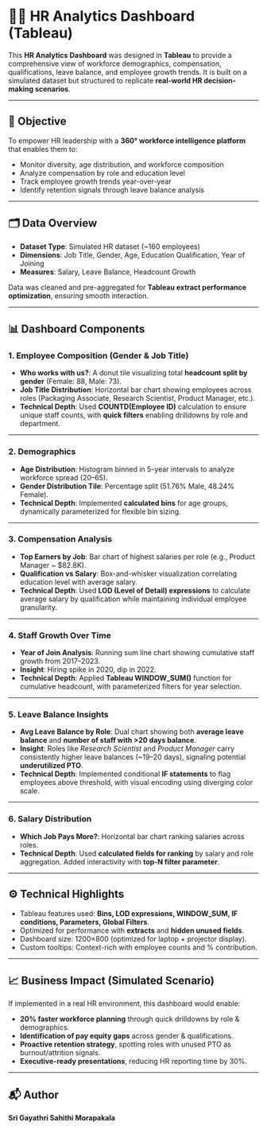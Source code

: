 # 👩‍💼 HR Analytics Dashboard (Tableau)

This **HR Analytics Dashboard** was designed in **Tableau** to provide a comprehensive view of workforce demographics, compensation, qualifications, leave balance, and employee growth trends. It is built on a simulated dataset but structured to replicate **real-world HR decision-making scenarios**.

---

## 🎯 Objective
To empower HR leadership with a **360° workforce intelligence platform** that enables them to:
- Monitor diversity, age distribution, and workforce composition  
- Analyze compensation by role and education level  
- Track employee growth trends year-over-year  
- Identify retention signals through leave balance analysis  

---

## 🗂️ Data Overview
- **Dataset Type**: Simulated HR dataset (~160 employees)  
- **Dimensions**: Job Title, Gender, Age, Education Qualification, Year of Joining  
- **Measures**: Salary, Leave Balance, Headcount Growth  

Data was cleaned and pre-aggregated for **Tableau extract performance optimization**, ensuring smooth interaction.

---

## 📊 Dashboard Components

### 1. **Employee Composition (Gender & Job Title)**
- **Who works with us?**: A donut tile visualizing total **headcount split by gender** (Female: 88, Male: 73).  
- **Job Title Distribution**: Horizontal bar chart showing employees across roles (Packaging Associate, Research Scientist, Product Manager, etc.).  
- **Technical Depth**: Used **COUNTD(Employee ID)** calculation to ensure unique staff counts, with **quick filters** enabling drilldowns by role and department.

---

### 2. **Demographics**
- **Age Distribution**: Histogram binned in 5-year intervals to analyze workforce spread (20–65).  
- **Gender Distribution Tile**: Percentage split (51.76% Male, 48.24% Female).  
- **Technical Depth**: Implemented **calculated bins** for age groups, dynamically parameterized for flexible bin sizing.

---

### 3. **Compensation Analysis**
- **Top Earners by Job**: Bar chart of highest salaries per role (e.g., Product Manager ~ $82.8K).  
- **Qualification vs Salary**: Box-and-whisker visualization correlating education level with average salary.  
- **Technical Depth**: Used **LOD (Level of Detail) expressions** to calculate average salary by qualification while maintaining individual employee granularity.

---

### 4. **Staff Growth Over Time**
- **Year of Join Analysis**: Running sum line chart showing cumulative staff growth from 2017–2023.  
- **Insight**: Hiring spike in 2020, dip in 2022.  
- **Technical Depth**: Applied **Tableau WINDOW_SUM()** function for cumulative headcount, with parameterized filters for year selection.

---

### 5. **Leave Balance Insights**
- **Avg Leave Balance by Role**: Dual chart showing both **average leave balance** and **number of staff with >20 days balance**.  
- **Insight**: Roles like *Research Scientist* and *Product Manager* carry consistently higher leave balances (~19–20 days), signaling potential **underutilized PTO**.  
- **Technical Depth**: Implemented conditional **IF statements** to flag employees above threshold, with visual encoding using diverging color scale.

---

### 6. **Salary Distribution**
- **Which Job Pays More?**: Horizontal bar chart ranking salaries across roles.  
- **Technical Depth**: Used **calculated fields for ranking** by salary and role aggregation. Added interactivity with **top-N filter parameter**.

---

## ⚙️ Technical Highlights
- Tableau features used: **Bins, LOD expressions, WINDOW_SUM, IF conditions, Parameters, Global Filters**.  
- Optimized for performance with **extracts** and **hidden unused fields**.  
- Dashboard size: 1200×800 (optimized for laptop + projector display).  
- Custom tooltips: Context-rich with employee counts and % contribution.  

---

## 📈 Business Impact (Simulated Scenario)
If implemented in a real HR environment, this dashboard would enable:  
- **20% faster workforce planning** through quick drilldowns by role & demographics.  
- **Identification of pay equity gaps** across gender & qualifications.  
- **Proactive retention strategy**, spotting roles with unused PTO as burnout/attrition signals.  
- **Executive-ready presentations**, reducing HR reporting time by 30%.  

---

## 📬 Author
**Sri Gayathri Sahithi Morapakala**  

